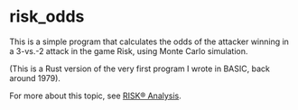 risk_odds
=========

This is a simple program that calculates the odds of the attacker winning in a
3-vs.-2 attack in the game Risk, using Monte Carlo simulation.

(This is a Rust version of the very first program I wrote in BASIC, back around
1979).

For more about this topic, see [RISK® Analysis](http://www.datagenetics.com/blog/november22011/index.html).
